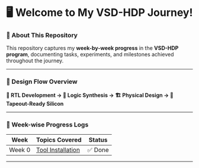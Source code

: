# 🖥️ Welcome to My VSD-HDP Journey!  

### 🚀 About This Repository
This repository captures my **week-by-week progress** in the **VSD-HDP program**, documenting tasks, experiments, and milestones achieved throughout the journey.  

---

### 🔹 Design Flow Overview
**📝 RTL Development → 🔄 Logic Synthesis → 🏗️ Physical Design → 🎯 Tapeout-Ready Silicon**

---

### 🔽 Week-wise Progress Logs

| Week    | Topics Covered | Status   |
|---------|----------------|---------|
| Week 0  | [Tool Installation](#Rajdeep_RISC-V-SoC-Tapeout-Program_VSD-week0) | ✅ Done |

---
